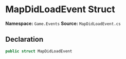 # MapDidLoadEvent Struct

**Namespace:** `Game.Events`
**Source:** `MapDidLoadEvent.cs`

## Declaration

```csharp
public struct MapDidLoadEvent
```

